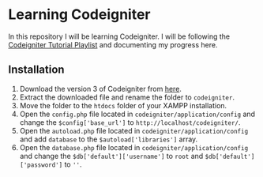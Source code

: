 # Learning Codeigniter

In this repository I will be learning Codeigniter. I will be following the [Codeigniter Tutorial Playlist](https://www.youtube.com/playlist?list=PL97P2RbKWLQgkc4EXn7FBj_R6t0gsgHKo) and documenting my progress here.

## Installation

1. Download the version 3 of Codeigniter from [here](https://codeigniter.com/download).
2. Extract the downloaded file and rename the folder to `codeigniter`.
3. Move the folder to the `htdocs` folder of your XAMPP installation.
4. Open the `config.php` file located in `codeigniter/application/config` and change the `$config['base_url']` to `http://localhost/codeigniter/`.
5. Open the `autoload.php` file located in `codeigniter/application/config` and add `database` to the `$autoload['libraries']` array.
6. Open the `database.php` file located in `codeigniter/application/config` and change the `$db['default']['username']` to `root` and `$db['default']['password']` to `''`.

